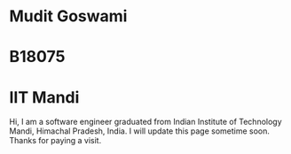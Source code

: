 # Mudit Goswami
# B18075
# IIT Mandi
Hi, I am a software engineer graduated from Indian Institute of Technology Mandi, Himachal Pradesh, India. I will update this page sometime soon.
Thanks for paying a visit.
